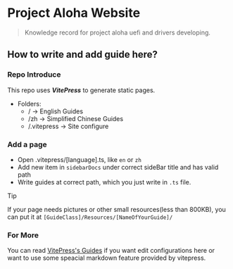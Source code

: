 # Project Aloha Website
> Knowledge record for project aloha uefi and drivers developing.

## How to write and add guide here?
### Repo Introduce 
This repo uses ***VitePress*** to generate static pages.
- Folders:
  + / -> English Guides
  + /zh -> Simplified Chinese Guides
  + /.vitepress -> Site configure

### Add a page
  - Open .vitepress/[language].ts, like `en` or `zh`
  - Add new item in `sidebarDocs` under correct sideBar title and has valid path
  - Write guides at correct path, which you just write in `.ts` file.

> [!TIP]
> If your page needs pictures or other small resources(less than 800KB), you can put it at `[GuideClass]/Resources/[NameOfYourGuide]/`
  

### For More
You can read [VitePress's Guides](https://vitepress.dev/guide/getting-started) if you want edit configurations here or want to use some speacial markdown feature provided by vitepress.